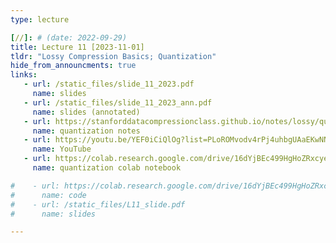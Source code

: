 ```yaml
---
type: lecture

[//]: # (date: 2022-09-29)
title: Lecture 11 [2023-11-01]
tldr: "Lossy Compression Basics; Quantization"
hide_from_announcments: true
links:
   - url: /static_files/slide_11_2023.pdf 
     name: slides
   - url: /static_files/slide_11_2023_ann.pdf 
     name: slides (annotated)
   - url: https://stanforddatacompressionclass.github.io/notes/lossy/quant.html
     name: quantization notes
   - url: https://youtu.be/YEF0iCiQlOg?list=PLoROMvodv4rPj4uhbgUAaEKwNNak8xgkz
     name: YouTube
   - url: https://colab.research.google.com/drive/16dYjBEc499HgHoZRxcyeg0YmNAb5AwAW?usp=sharing
     name: quantization colab notebook

#    - url: https://colab.research.google.com/drive/16dYjBEc499HgHoZRxcyeg0YmNAb5AwAW?usp=sharing
#      name: code 
#    - url: /static_files/L11_slide.pdf 
#      name: slides

---
```





